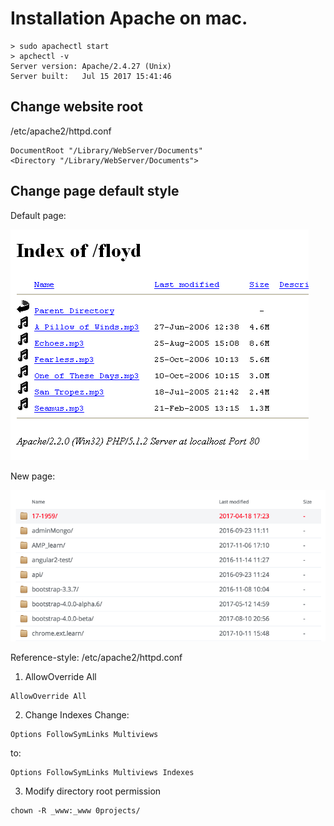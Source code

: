 # Installation Apache on mac.
```
> sudo apachectl start
> apchectl -v
Server version: Apache/2.4.27 (Unix)
Server built:   Jul 15 2017 15:41:46
```



## Change website root
/etc/apache2/httpd.conf
```
DocumentRoot "/Library/WebServer/Documents"
<Directory "/Library/WebServer/Documents">
```
## Change page default style
Default page:

![alt text](imgs/apache-default-page.gif "Old Page Style")

New page:

![alt text](imgs/apache-new-page-style.png "Old Page Style")

Reference-style: 
/etc/apache2/httpd.conf
1. AllowOverride All
```
AllowOverride All
```
2. Change Indexes
Change:
```
Options FollowSymLinks Multiviews
```
to:
```
Options FollowSymLinks Multiviews Indexes
```

3. Modify directory root permission
```
chown -R _www:_www 0projects/
```
